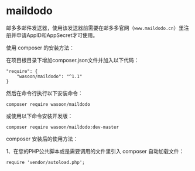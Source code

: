 # maildodo
邮多多邮件发送器，使用该发送器前需要在邮多多官网（`www.maildodo.cn`）里注册并申请AppID和AppSecret才可使用。

使用 composer 的安装方法：

在项目根目录下增加composer.json文件并加入以下代码：

    "require": {
        "wasoon/maildodo": "^1.1"
    }

然后在命令行执行以下安装命令：

`composer require wasoon/maildodo`

或使用以下命令安装开发版：

`composer require wasoon/maildodo:dev-master`

composer 安装后的使用方法：

1、在您的PHP公共脚本或是需要调用的文件里引入 composer 自动加载文件：

`require 'vendor/autoload.php';`